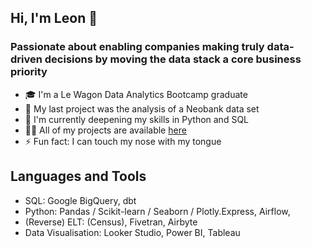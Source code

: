 ## Hi, I'm Leon 👋
### Passionate about enabling companies making truly data-driven decisions by moving the data stack a core business priority

- 🎓 I'm a Le Wagon Data Analytics Bootcamp graduate
- 🔭 My last project was the analysis of a Neobank data set
- 🌱 I'm currently deepening my skills in Python and SQL
- 👨‍💻 All of my projects are available [here]([url](https://github.com/band-leon?tab=repositories))
- ⚡ Fun fact: I can touch my nose with my tongue

## Languages and Tools

- SQL: Google BigQuery, dbt
- Python: Pandas / Scikit-learn / Seaborn / Plotly.Express, Airflow, 
- (Reverse) ELT: (Census), Fivetran, Airbyte
- Data Visualisation: Looker Studio, Power BI, Tableau
